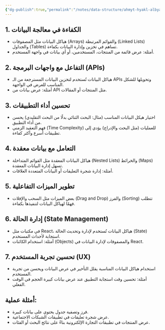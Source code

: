 ```yaml
---
{"dg-publish":true,"permalink":"/notes/data-structure/ahmyt-hyakl-albyanat-front-end-developer/"}
---
```




## 1. الكفاءة في معالجة البيانات
- هياكل البيانات مثل المصفوفات (Arrays) والقوائم المرتبطة (Linked Lists) والجداول (Tables) تساهم في تخزين وإدارة البيانات بكفاءة.
- أمثلة: عرض قائمة من المنتجات، المستخدمين، أو أي بيانات في واجهة المستخدم.

## 2. التفاعل مع واجهات البرمجة (APIs)
- هياكل البيانات تُستخدم لتخزين البيانات المسترجعة من الـ APIs وتحويلها للشكل المناسب للعرض في الواجهة.
- أمثلة: عرض بيانات من API مثل المنتجات أو المقالات.

## 3. تحسين أداء التطبيقات
- اختيار هيكل البيانات المناسب (مثال: البحث الثنائي بدلًا من البحث التقليدي) يحسن من أداء التطبيق.
- فهم التعقيد الزمني (Time Complexity) للعمليات (مثل البحث والإدراج) يؤدي إلى تطبيقات أسرع وأكثر كفاءة.

## 4. التعامل مع بيانات معقدة
- هياكل البيانات المعقدة مثل القوائم المتداخلة (Nested Lists) والخرائط (Maps) تسهل إدارة البيانات المعقدة.
- أمثلة: إدارة شجرة التعليقات أو البيانات المتعددة العلاقات.

## 5. تطوير الميزات التفاعلية
- بعض الميزات مثل السحب والإفلات (Drag and Drop) والفرز (Sorting) تتطلب فهمًا لهياكل البيانات لتنفيذها بكفاءة.

## 6. إدارة الحالة (State Management)
- في مكتبات مثل React، هياكل البيانات تُستخدم لإدارة وتحديث الحالة (State) استجابة لأحداث المستخدم.
- أمثلة: استخدام الكائنات (Objects) والمصفوفات لإدارة البيانات في React.

## 7. تحسين تجربة المستخدم (UX)
- استخدام هياكل البيانات المناسبة يقلل التأخير في عرض البيانات ويحسن من تجربة المستخدم.
- أمثلة: تحسين وقت استجابة التطبيق عند عرض بيانات كبيرة الحجم في الوقت الفعلي.

## أمثلة عملية:
- فرز وتصفية جدول يحتوي على بيانات كبيرة.
- عرض شجرة تعليقات في تطبيقات الشبكات الاجتماعية.
- عرض المنتجات في تطبيقات التجارة الإلكترونية بناءً على نتائج البحث أو الفئات.


